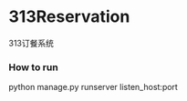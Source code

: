 313Reservation
==============

313订餐系统


<h3>How to run</h3>
python manage.py runserver listen_host:port

